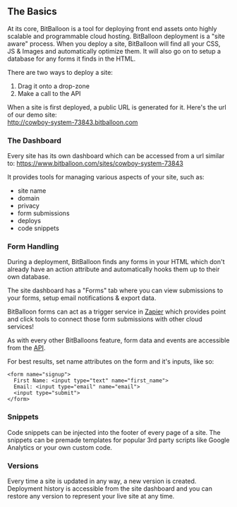 ## The Basics

At its core, BitBalloon is a tool for deploying front end assets onto highly scalable and programmable cloud hosting. BitBalloon deployment is a "site aware" process. When you deploy a site, BitBalloon will find all your CSS, JS & Images and automatically optimize them. It will also go on to setup a database for any forms it finds in the HTML.

There are two ways to deploy a site:

 1. Drag it onto a drop-zone
 2. Make a call to the API


When a site is first deployed, a public URL is generated for it. Here's the url of our demo site:<br/> http://cowboy-system-73843.bitballoon.com


### The Dashboard

Every site has its own dashboard which can be accessed from a url similar to:
https://www.bitballoon.com/sites/cowboy-system-73843

It provides tools for managing various aspects of your site, such as:

* site name
* domain
* privacy
* form submissions
* deploys
* code snippets



### Form Handling

During a deployment, BitBalloon finds any forms in your HTML which don't already have an action attribute and automatically hooks them up to their own database.

The site dashboard has a "Forms" tab where you can view submissions to your forms, setup email notifications & export data.

BitBalloon forms can act as a trigger service in <a href="/docs/zapier">Zapier</a> which provides point and click tools to connect those form submissions with other cloud services!

As with every other BitBalloons feature, form data and events are accessible from the <a href="https://github.com/BitBalloon/bitballoon-api">API</a>.

For best results, set name attributes on the form and it's inputs, like so:

```markup
<form name="signup">
  First Name: <input type="text" name="first_name">
  Email: <input type="email" name="email">
  <input type="submit">
</form>
```



### Snippets

Code snippets can be injected into the footer of every page of a site. The snippets can be premade templates for popular 3rd party scripts like Google Analytics or your own custom code.


### Versions

Every time a site is updated in any way, a new version is created. Deployment history is accessible from the site dashboard and you can restore any version to represent your live site at any time.